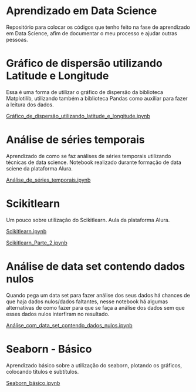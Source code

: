# Aprendizado em Data Science 

Repositório para colocar os códigos que tenho feito na fase de aprendizado em Data Science, afim de documentar o meu processo e ajudar outras pessoas.

# Gráfico de dispersão utilizando Latitude e Longitude

Essa é uma forma de utilizar o gráfico de dispersão da biblioteca Matplotilib, utilizando também a biblioteca Pandas como auxiliar para fazer a leitura dos dados. 

[Gráfico_de_dispersão_utilizando_latitude_e_longitude.ipynb](/Gráfico_de_dispersão_utilizando_latitude_e_longitude.ipynb)

# Análise de séries temporais

Aprendizado de como se faz análises de séries temporais utilizando técnicas de data science. Notebook realizado durante formação de data sciene da plataforma Alura.

[Análise_de_séries_temporais.ipynb](/Análise_de_séries_temporais.ipynb)

# Scikitlearn

Um pouco sobre utilização do Scikitlearn. Aula da plataforma Alura.

[Scikitlearn.ipynb](/Scikitlearn.ipynb)

[Scikitlearn_Parte_2.ipynb](/Scikitlearn_Parte_2.ipynb)

# Análise de data set contendo dados nulos 

Quando pega um data set para fazer análise dos seus dados há chances de que haja dados nulos/dados faltantes, nesse notebook há algumas alternativas de como fazer para que se faça a análise dos dados sem que esses dados nulos interfiram no resultado.

[Análise_com_data_set_contendo_dados_nulos.ipynb](/Análise_com_data_set_contendo_dados_nulos.ipynb)

# Seaborn - Básico

Aprendizado básico sobre a utilização do seaborn, plotando os gráficos, colocando títulos e subtítulos. 

[Seaborn_básico.ipynb](/Seaborn_básico.ipynb)
